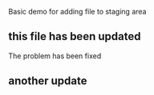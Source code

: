 Basic demo for adding file to staging area

## this file has been updated
The problem has been fixed
## another update
